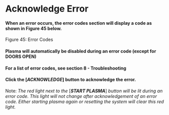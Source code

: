 # Acknowledge Error

#### When an error occurs, the error codes section will display a code as shown in **Figure 45** below.



Figure 45: Error Codes

#### Plasma will automatically be disabled during an error code (except for DOORS OPEN)

#### For a list of error codes, see section 8 - **Troubleshooting**

#### Click the \[_**ACKNOWLEDGE**_] button to acknowledge the error.

Note: _The red light next to the_ \[_**START PLASMA**_] _button will be lit during an error code. This light will not change after acknowledgement of an error code. Either starting plasma again or resetting the system will clear this red light._
